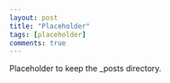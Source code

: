 ```yaml
---
layout: post
title: "Placeholder"
tags: [placeholder]
comments: true
---
```


Placeholder to keep the _posts directory.
